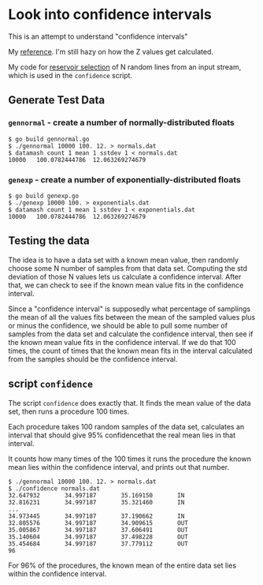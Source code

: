 # Look into confidence intervals

This is an attempt to understand "confidence intervals"

My [reference](https://www.mathsisfun.com/data/confidence-interval.html).
I'm still hazy on how the Z values get calculated.

My code for [reservoir selection](https://github.com/bediger4000/reservoir-sampling) of N random lines from
an input stream, which is used in the `confidence` script.

## Generate Test Data

### `gennormal` - create a number of normally-distributed floats

```
$ go build gennormal.go
$ ./gennormal 10000 100. 12. > normals.dat
$ datamash count 1 mean 1 sstdev 1 < normals.dat
10000   100.0782444786  12.063269274679
```
### `genexp` - create a number of exponentially-distributed floats

```
$ go build genexp.go
$ ./genexp 10000 100. > exponentials.dat
$ datamash count 1 mean 1 sstdev 1 < exponentials.dat
10000   100.0782444786  12.063269274679
```
## Testing the data

The idea is to have a data set with a known mean value,
then randomly  choose some N number of samples from that data set.
Computing the std deviation of those N values lets us calculate
a confidence interval.
After that, we can check to see if the known mean value fits in the confidence interval.

Since a "confidence interval" is supposedly what percentage of samplings
the mean of all the values fits between the mean of the sampled values
plus or minus the confidence,
we should be able to pull some number of samples from the data set
and calculate the confidence interval, then see if the known mean value
fits in the confidence interval.
If we do that 100 times, the count of times that the known mean fits in
the interval calculated from the samples should be the confidence interval.

## script `confidence`

The script `confidence` does exactly that.
It finds the mean value of the data set,
then runs a procedure 100 times.

Each procedure takes 100 random samples of the data set,
calculates an interval that should give 95% confidencethat
the real mean lies in that interval.

It counts how many times of the 100 times it runs the procedure
the known mean lies within the confidence interval, and prints out that number.
```
$ ./gennormal 10000 100. 12. > normals.dat
$ ./confidence normals.dat
32.647932       34.997187       35.169150       IN
32.816231       34.997187       35.321460       IN
...
34.973445       34.997187       37.190662       IN
32.805576       34.997187       34.909615       OUT
35.005867       34.997187       37.606491       OUT
35.140604       34.997187       37.498228       OUT
35.454684       34.997187       37.779112       OUT
96
```

For 96% of the procedures,
the known mean of the entire data set lies within the confidence interval.
